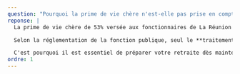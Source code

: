 ```yaml
---
question: "Pourquoi la prime de vie chère n'est-elle pas prise en compte dans ma retraite ?"
reponse: |
  La prime de vie chère de 53% versée aux fonctionnaires de La Réunion est considérée comme une **indemnité** et non comme un traitement de base.

  Selon la réglementation de la fonction publique, seul le **traitement indiciaire** est pris en compte pour le calcul de la pension de retraite. Les primes et indemnités, dont la prime de vie chère, ne sont pas intégrées dans ce calcul.

  C'est pourquoi il est essentiel de préparer votre retraite dès maintenant avec un Plan Épargne Retraite pour compenser cette perte de revenus.
ordre: 1
---
```

